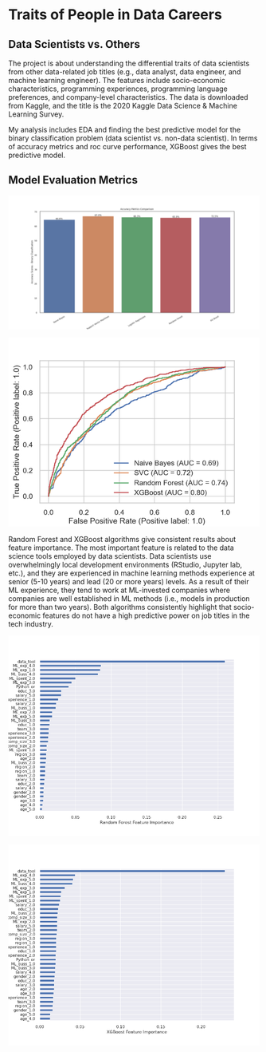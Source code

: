 # Traits of People in Data Careers

## Data Scientists vs. Others

The project is about understanding the differential traits of data scientists from other data-related job titles (e.g., data analyst, data engineer, and machine learning engineer). The features include socio-economic characteristics, programming experiences, programming language preferences, and company-level characteristics. The data is downloaded from Kaggle, and the title is the 2020 Kaggle Data Science & Machine Learning Survey.

My analysis includes EDA and finding the best predictive model for the binary classification problem (data scientist vs. non-data scientist). 
In terms of accuracy metrics and roc curve performance, XGBoost gives the best predictive model. 

## Model Evaluation Metrics

![](plots\accuracy_metrics2.png)


![](plots/roc_curve_comparison.png)


Random Forest and XGBoost algorithms give consistent results about feature importance. The most important feature is related to the data science tools employed by data scientists. Data scientists use overwhelmingly local development environments (RStudio, Jupyter lab, etc.), and they are experienced in machine learning methods experience at senior (5-10 years) and lead (20 or more years) levels. As a result of their ML experience, they tend to work at ML-invested companies where companies are well established in ML methods (i.e., models in production for more than two years). Both algorithms consistently highlight that socio-economic features do not have a high predictive power on job titles in the tech industry.

![Feature Importance](plots/RF_featureimp.png)

![Feature Importance](plots/XGB_featureimp.png)